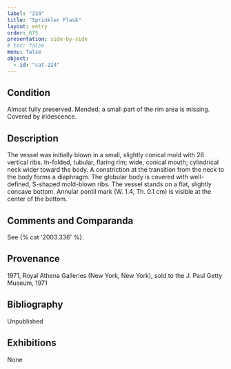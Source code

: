 ```yaml
---
label: "224"
title: "Sprinkler Flask"
layout: entry
order: 675
presentation: side-by-side
# toc: false
menu: false
object:
  - id: "cat-224"
---
```


## Condition

Almost fully preserved. Mended; a small part of the rim area is missing. Covered by iridescence.

## Description

The vessel was initially blown in a small, slightly conical mold with 26 vertical ribs. In-folded, tubular, flaring rim; wide, conical mouth; cylindrical neck wider toward the body. A constriction at the transition from the neck to the body forms a diaphragm. The globular body is covered with well-defined, S-shaped mold-blown ribs. The vessel stands on a flat, slightly concave bottom. Annular pontil mark (W. 1.4, Th. 0.1 cm) is visible at the center of the bottom.

## Comments and Comparanda

See {% cat '2003.336' %}.

## Provenance

1971, Royal Athena Galleries (New York, New York), sold to the J. Paul Getty Museum, 1971

## Bibliography

Unpublished

## Exhibitions

None
